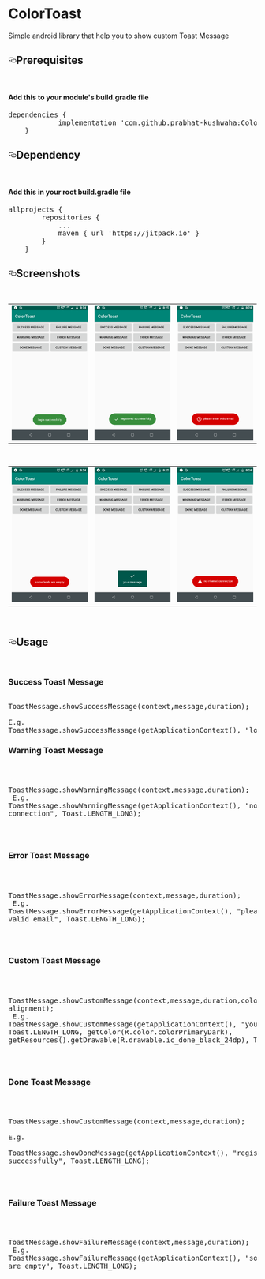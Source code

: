 # ColorToast
Simple android library that help you to show custom Toast Message


<h2><a id="user-content-screenshots" class="anchor" aria-hidden="true" href="#screenshots"><svg class="octicon octicon-link" viewBox="0 0 16 16" version="1.1" width="16" height="16" aria-hidden="true"><path fill-rule="evenodd" d="M4 9h1v1H4c-1.5 0-3-1.69-3-3.5S2.55 3 4 3h4c1.45 0 3 1.69 3 3.5 0 1.41-.91 2.72-2 3.25V8.59c.58-.45 1-1.27 1-2.09C10 5.22 8.98 4 8 4H4c-.98 0-2 1.22-2 2.5S3 9 4 9zm9-3h-1v1h1c1 0 2 1.22 2 2.5S13.98 12 13 12H9c-.98 0-2-1.22-2-2.5 0-.83.42-1.64 1-2.09V6.25c-1.09.53-2 1.84-2 3.25C6 11.31 7.55 13 9 13h4c1.45 0 3-1.69 3-3.5S14.5 6 13 6z"></path></svg></a>Prerequisites</h2>
<br>




<h4>Add this to your module's build.gradle file </h4>
<div class="highlight highlight-source-groovy-gradle"><pre><span class="pl-en">dependencies {
	        implementation 'com.github.prabhat-kushwaha:ColorToast:1.0'
	}</pre></div>



<h2><a id="user-content-screenshots" class="anchor" aria-hidden="true" href="#screenshots"><svg class="octicon octicon-link" viewBox="0 0 16 16" version="1.1" width="16" height="16" aria-hidden="true"><path fill-rule="evenodd" d="M4 9h1v1H4c-1.5 0-3-1.69-3-3.5S2.55 3 4 3h4c1.45 0 3 1.69 3 3.5 0 1.41-.91 2.72-2 3.25V8.59c.58-.45 1-1.27 1-2.09C10 5.22 8.98 4 8 4H4c-.98 0-2 1.22-2 2.5S3 9 4 9zm9-3h-1v1h1c1 0 2 1.22 2 2.5S13.98 12 13 12H9c-.98 0-2-1.22-2-2.5 0-.83.42-1.64 1-2.09V6.25c-1.09.53-2 1.84-2 3.25C6 11.31 7.55 13 9 13h4c1.45 0 3-1.69 3-3.5S14.5 6 13 6z"></path></svg></a>Dependency
</h2>
<br>
<h4>Add this in your root build.gradle file</h4>
<div class="highlight highlight-source-groovy-gradle"><pre><span class="pl-en">allprojects {
		repositories {
			...
			maven { url 'https://jitpack.io' }
		}
	}</pre></div>




<h2><a id="user-content-screenshots" class="anchor" aria-hidden="true" href="#screenshots"><svg class="octicon octicon-link" viewBox="0 0 16 16" version="1.1" width="16" height="16" aria-hidden="true"><path fill-rule="evenodd" d="M4 9h1v1H4c-1.5 0-3-1.69-3-3.5S2.55 3 4 3h4c1.45 0 3 1.69 3 3.5 0 1.41-.91 2.72-2 3.25V8.59c.58-.45 1-1.27 1-2.09C10 5.22 8.98 4 8 4H4c-.98 0-2 1.22-2 2.5S3 9 4 9zm9-3h-1v1h1c1 0 2 1.22 2 2.5S13.98 12 13 12H9c-.98 0-2-1.22-2-2.5 0-.83.42-1.64 1-2.09V6.25c-1.09.53-2 1.84-2 3.25C6 11.31 7.55 13 9 13h4c1.45 0 3-1.69 3-3.5S14.5 6 13 6z"></path></svg></a>Screenshots</h2>
<br>
<div align="center">
   <table align="center" border="0">
  <tbody><tr>
    <td>
<a target="_blank" rel="noopener noreferrer"><img width="360" src="https://github.com/prabhat-kushwaha/ColorToast/blob/master/ss/success_toast.png" style="max-width:100%;"></a>
       </td><td><a target="_blank" rel="noopener noreferrer" ><img width="360" src="https://github.com/prabhat-kushwaha/ColorToast/blob/master/ss/done_toast.png" style="max-width:100%;"></a>
    </td>
     <td> <a target="_blank" rel="noopener noreferrer" ><img width="360" src="https://github.com/prabhat-kushwaha/ColorToast/blob/master/ss/error_toast.png" style="max-width:100%;"></a></td>
  </tr></tbody></table>
  </div>
<br>

<div align="center">
   <table align="center" border="0">
  <tbody><tr>
    <td>
<a target="_blank" rel="noopener noreferrer"><img width="360" src="https://github.com/prabhat-kushwaha/ColorToast/blob/master/ss/failure_toast.png" style="max-width:100%;"></a>
       </td><td><a target="_blank" rel="noopener noreferrer" ><img width="360" src="https://github.com/prabhat-kushwaha/ColorToast/blob/master/ss/custom_toast.png" style="max-width:100%;"></a>
    </td>
     <td> <a target="_blank" rel="noopener noreferrer" ><img width="360" src="https://github.com/prabhat-kushwaha/ColorToast/blob/master/ss/warning_toast.png" style="max-width:100%;"></a></td>
  </tr></tbody></table>
  </div>
<br>










<h2><a id="user-content-screenshots" class="anchor" aria-hidden="true" href="#screenshots"><svg class="octicon octicon-link" viewBox="0 0 16 16" version="1.1" width="16" height="16" aria-hidden="true"><path fill-rule="evenodd" d="M4 9h1v1H4c-1.5 0-3-1.69-3-3.5S2.55 3 4 3h4c1.45 0 3 1.69 3 3.5 0 1.41-.91 2.72-2 3.25V8.59c.58-.45 1-1.27 1-2.09C10 5.22 8.98 4 8 4H4c-.98 0-2 1.22-2 2.5S3 9 4 9zm9-3h-1v1h1c1 0 2 1.22 2 2.5S13.98 12 13 12H9c-.98 0-2-1.22-2-2.5 0-.83.42-1.64 1-2.09V6.25c-1.09.53-2 1.84-2 3.25C6 11.31 7.55 13 9 13h4c1.45 0 3-1.69 3-3.5S14.5 6 13 6z"></path></svg></a>Usage</h2>
<br>

<h3>Success Toast Message</h3>

<div class="highlight highlight-source-groovy-gradle"><pre><span class="pl-en">
ToastMessage.showSuccessMessage(context,message,duration);<br/>
E.g.    
ToastMessage.showSuccessMessage(getApplicationContext(), "login successfully", Toast.LENGTH_LONG);
</pre></div>


<h3>Warning Toast Message</h3>

<div class="highlight highlight-source-groovy-gradle"><pre><span class="pl-en">


ToastMessage.showWarningMessage(context,message,duration);<br/>
E.g.
ToastMessage.showWarningMessage(getApplicationContext(), "no internet connection", Toast.LENGTH_LONG);

</pre></div>


<h3>Error Toast Message</h3>

<div class="highlight highlight-source-groovy-gradle"><pre><span class="pl-en">


ToastMessage.showErrorMessage(context,message,duration);<br/>
E.g.
ToastMessage.showErrorMessage(getApplicationContext(), "please enter valid email", Toast.LENGTH_LONG);

</pre></div>

<h3>Custom Toast Message</h3>

<div class="highlight highlight-source-groovy-gradle"><pre><span class="pl-en">


ToastMessage.showCustomMessage(context,message,duration,color,drawable,drawable alignment);<br/>
E.g.
ToastMessage.showCustomMessage(getApplicationContext(), "your message", Toast.LENGTH_LONG, getColor(R.color.colorPrimaryDark), getResources().getDrawable(R.drawable.ic_done_black_24dp), TOP);


</pre></div>








<h3>Done Toast Message</h3>

<div class="highlight highlight-source-groovy-gradle"><pre><span class="pl-en">


ToastMessage.showCustomMessage(context,message,duration);<br/>
E.g.                
ToastMessage.showDoneMessage(getApplicationContext(), "registration successfully", Toast.LENGTH_LONG);


</pre></div>


<h3>Failure Toast Message</h3>

<div class="highlight highlight-source-groovy-gradle"><pre><span class="pl-en">

ToastMessage.showFailureMessage(context,message,duration);<br/>
E.g.
ToastMessage.showFailureMessage(getApplicationContext(), "some fields are empty", Toast.LENGTH_LONG);
           
</pre></div>









             


         


      
